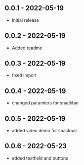 ## 0.0.1 - 2022-05-19

* Initial release

## 0.0.2 - 2022-05-19

* Added readme

## 0.0.3 - 2022-05-19

* fixed import

## 0.0.4 - 2022-05-19

* changed paramters for snackbar

## 0.0.5 - 2022-05-19

* added video demo for snackbar

## 0.0.6 - 2022-05-23

* added textfield and buttons

